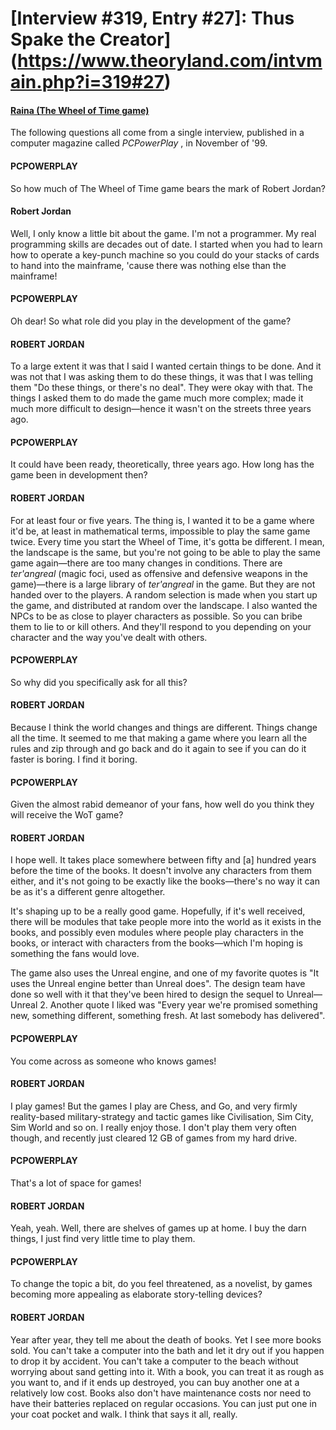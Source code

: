 # [Interview #319, Entry #27]: Thus Spake the Creator](https://www.theoryland.com/intvmain.php?i=319#27)

#### [Raina (The Wheel of Time game)](http://www.oocities.org/area51/stargate/8513/creator-game.htm)

The following questions all come from a single interview, published in a computer magazine called
*PCPowerPlay*
, in November of '99.

#### PCPOWERPLAY

So how much of The Wheel of Time game bears the mark of Robert Jordan?

#### Robert Jordan

Well, I only know a little bit about the game. I'm not a programmer. My real programming skills are decades out of date. I started when you had to learn how to operate a key-punch machine so you could do your stacks of cards to hand into the mainframe, 'cause there was nothing else than the mainframe!

#### PCPOWERPLAY

Oh dear! So what role did you play in the development of the game?

#### ROBERT JORDAN

To a large extent it was that I said I wanted certain things to be done. And it was not that I was asking them to do these things, it was that I was telling them "Do these things, or there's no deal". They were okay with that. The things I asked them to do made the game much more complex; made it much more difficult to design—hence it wasn't on the streets three years ago.

#### PCPOWERPLAY

It could have been ready, theoretically, three years ago. How long has the game been in development then?

#### ROBERT JORDAN

For at least four or five years. The thing is, I wanted it to be a game where it'd be, at least in mathematical terms, impossible to play the same game twice. Every time you start the Wheel of Time, it's gotta be different. I mean, the landscape is the same, but you're not going to be able to play the same game again—there are too many changes in conditions. There are
*ter'angreal*
(magic foci, used as offensive and defensive weapons in the game)—there is a large library of
*ter'angreal*
in the game. But they are not handed over to the players. A random selection is made when you start up the game, and distributed at random over the landscape. I also wanted the NPCs to be as close to player characters as possible. So you can bribe them to lie to or kill others. And they'll respond to you depending on your character and the way you've dealt with others.

#### PCPOWERPLAY

So why did you specifically ask for all this?

#### ROBERT JORDAN

Because I think the world changes and things are different. Things change all the time. It seemed to me that making a game where you learn all the rules and zip through and go back and do it again to see if you can do it faster is boring. I find it boring.

#### PCPOWERPLAY

Given the almost rabid demeanor of your fans, how well do you think they will receive the WoT game?

#### ROBERT JORDAN

I hope well. It takes place somewhere between fifty and [a] hundred years before the time of the books. It doesn't involve any characters from them either, and it's not going to be exactly like the books—there's no way it can be as it's a different genre altogether.

It's shaping up to be a really good game. Hopefully, if it's well received, there will be modules that take people more into the world as it exists in the books, and possibly even modules where people play characters in the books, or interact with characters from the books—which I'm hoping is something the fans would love.

The game also uses the Unreal engine, and one of my favorite quotes is "It uses the Unreal engine better than Unreal does". The design team have done so well with it that they've been hired to design the sequel to Unreal—Unreal 2. Another quote I liked was "Every year we're promised something new, something different, something fresh. At last somebody has delivered".

#### PCPOWERPLAY

You come across as someone who knows games!

#### ROBERT JORDAN

I play games! But the games I play are Chess, and Go, and very firmly reality-based military-strategy and tactic games like Civilisation, Sim City, Sim World and so on. I really enjoy those. I don't play them very often though, and recently just cleared 12 GB of games from my hard drive.

#### PCPOWERPLAY

That's a lot of space for games!

#### ROBERT JORDAN

Yeah, yeah. Well, there are shelves of games up at home. I buy the darn things, I just find very little time to play them.

#### PCPOWERPLAY

To change the topic a bit, do you feel threatened, as a novelist, by games becoming more appealing as elaborate story-telling devices?

#### ROBERT JORDAN

Year after year, they tell me about the death of books. Yet I see more books sold. You can't take a computer into the bath and let it dry out if you happen to drop it by accident. You can't take a computer to the beach without worrying about sand getting into it. With a book, you can treat it as rough as you want to, and if it ends up destroyed, you can buy another one at a relatively low cost. Books also don't have maintenance costs nor need to have their batteries replaced on regular occasions. You can just put one in your coat pocket and walk. I think that says it all, really.

